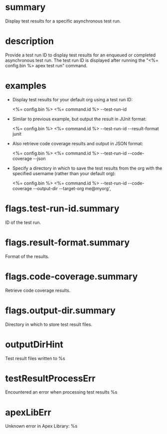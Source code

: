 # summary

Display test results for a specific asynchronous test run.

# description

Provide a test run ID to display test results for an enqueued or completed asynchronous test run. The test run ID is displayed after running the "<%= config.bin %> apex test run" command.

# examples

- Display test results for your default org using a test run ID:

  <%= config.bin %> <%= command.id %> --test-run-id <test run id>

- Similar to previous example, but output the result in JUnit format:

  <%= config.bin %> <%= command.id %> --test-run-id <test run id> --result-format junit

- Also retrieve code coverage results and output in JSON format:

  <%= config.bin %> <%= command.id %> --test-run-id <test run id> --code-coverage --json

- Specify a directory in which to save the test results from the org with the specified username (rather than your default org):

  <%= config.bin %> <%= command.id %> --test-run-id <test run id> --code-coverage --output-dir <path to outputdir> --target-org me@myorg',

# flags.test-run-id.summary

ID of the test run.

# flags.result-format.summary

Format of the results.

# flags.code-coverage.summary

Retrieve code coverage results.

# flags.output-dir.summary

Directory in which to store test result files.

# outputDirHint

Test result files written to %s

# testResultProcessErr

Encountered an error when processing test results
%s

# apexLibErr

Unknown error in Apex Library: %s
